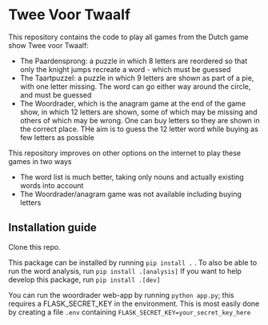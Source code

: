 # Twee Voor Twaalf
This repository contains the code to play all games from the Dutch game show Twee voor Twaalf:

* The Paardensprong: a puzzle in which 8 letters are reordered so that only the knight jumps
recreate a word - which must be guessed
* The Taartpuzzel: a puzzle in which 9 letters are shown as part of a pie, with one letter
missing. The word can go either way around the circle, and must be guessed
* The Woordrader, which is the anagram game at the end of the game show, in which
12 letters are shown, some of which may be missing and others of which may be wrong. One can buy letters
so they are shown in the correct place. THe aim is to guess the 12 letter word while buying as few
letters as possible

This repository improves on other options on the internet to play these games in two ways
* The word list is much better, taking only nouns and actually existing words into account
* The Woordrader/anagram game was not available including buying letters

## Installation guide
Clone this repo.

This package can be installed by running `pip install .` .
To also be able to run the word analysis, run `pip install .[analysis]`
If you want to help develop this package, run `pip install .[dev]`

You can run the woordrader web-app by running  `python app.py`; this requires a
FLASK_SECRET_KEY in the environment. This is most easily done by creating a file
`.env` containing `FLASK_SECRET_KEY=your_secret_key_here`